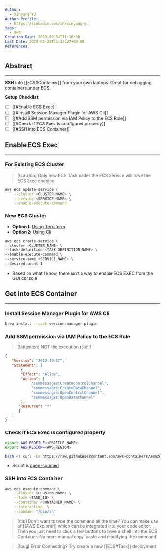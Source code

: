 ```yaml
---
Author:
  - Xinyang YU
Author Profile:
  - https://linkedin.com/in/xinyang-yu
tags:
  - aws
Creation Date: 2023-09-04T11:16:00
Last Date: 2024-01-22T16:32:27+08:00
References: 
---
```

## Abstract
---
**SSH** into [[ECS#Container]] from your own laptops. Great for debugging containers under ECS.

**Setup Checklist:**
- [ ] [[#Enable ECS Exec]]
- [ ] [[#Install Session Manager Plugin for AWS Cli]]
- [ ] [[#Add SSM permission via IAM Policy to the ECS Role]]
- [ ] [[#Check if ECS Exec is configured properly]]
- [ ] [[#SSH into ECS Container]]

## Enable ECS Exec
---
### For Existing ECS Cluster
>[!caution] Only new ECS Task under the ECS Service will have the ECS Exec enabled


```bash "<CLUSTER_NAME>" "<SERVICE_NAME>"
aws ecs update-service \
    --cluster <CLUSTER_NAME> \
    --service <SERVICE_NAME> \
    --enable-execute-command
```


### New ECS Cluster
- **Option 1:** [Using Terraform](https://registry.terraform.io/providers/hashicorp/aws/latest/docs/resources/ecs_service#enable_execute_command)
- **Option 2:** Using Cli
```bash /<CLUSTER_NAME>/ /<TASK-DEFINITION-NAME>/ /<SERVICE_NAME>/ /1/
aws ecs create-service \
--cluster <CLUSTER_NAME> \
--task-definition <TASK-DEFINITION-NAME> \
--enable-execute-command \
--service-name <SERVICE_NAME> \
--desired-count 1
``` 
- Based on what I know, there isn't a way to enable ECS EXEC from the GUI console
## Get into ECS Container
---
### Install Session Manager Plugin for AWS Cli
```bash
brew install --cask session-manager-plugin
```

### Add SSM permission via IAM Policy to the ECS Role

>[!attention] NOT the execution role!!!

```json
{
   "Version": "2012-10-17",
   "Statement": [
       {
       "Effect": "Allow",
       "Action": [
            "ssmmessages:CreateControlChannel",
            "ssmmessages:CreateDataChannel",
            "ssmmessages:OpenControlChannel",
            "ssmmessages:OpenDataChannel"
       ],
      "Resource": "*"
      }
   ]
}
```


### Check if ECS Exec is configured properly

```bash /<PROFILE_NAME>/ /<AWS_REGION>/ /<CLUSTER_NAME>/ /<TASK_ID>/
export AWS_PROFILE=<PROFILE_NAME>
export AWS_REGION=<AWS_REGION>

bash <( curl -Ls https://raw.githubusercontent.com/aws-containers/amazon-ecs-exec-checker/main/check-ecs-exec.sh ) <CLUSTER_NAME> <TASK_ID>
```
- Script is [open-sourced](https://github.com/aws-containers/amazon-ecs-exec-checker)
### SSH into ECS Container

```bash /<CLUSTER_NAME>/ /<TASK_ID>/ /<CONTAINER_NAME>/
aws ecs execute-command \
	--cluster <CLUSTER_NAME> \
	--task <TASK_ID> \
	--container <CONTAINER_NAME> \
	--interactive  \
	--command "/bin/sh" 
```

>[!tip] Don't want to type the command all the time?
>You can make use of [[AWS Explorer]] which can be integrated into your code editor. Then you just need to click a few buttons to have a shell into the ECS Container. No more manual copy-paste and modifying the command!

>[!bug] Error Connecting?
>Try create a new [[ECS#Task]] deployment